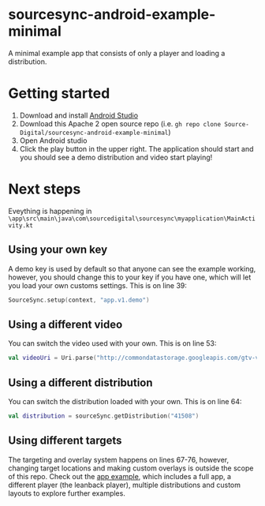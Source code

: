 # sourcesync-android-example-minimal
A minimal example app that consists of only a player and loading a distribution.

# Getting started

1. Download and install [Android Studio](https://developer.android.com/studio)
2. Download this Apache 2 open source repo (i.e. ```gh repo clone Source-Digital/sourcesync-android-example-minimal```)
3. Open Android studio
4. Click the play button in the upper right. The application should start and you should see a demo distribution and video start playing!


# Next steps
Eveything is happening in ```\app\src\main\java\com\sourcedigital\sourcesync\myapplication\MainActivity.kt```

## Using your own key
A demo key is used by default so that anyone can see the example working, however, you should change this to your key if you have one, which will let you load your own customs settings. This is on line 39:

```kotlin
SourceSync.setup(context, "app.v1.demo")
```

## Using a different video
You can switch the video used with your own. This is on line 53:

```kotlin
val videoUri = Uri.parse("http://commondatastorage.googleapis.com/gtv-videos-bucket/sample/BigBuckBunny.mp4")
```

## Using a different distribution
You can switch the distribution loaded with your own. This is on line 64:

```kotlin
val distribution = sourceSync.getDistribution("41508")
```

## Using different targets

The targeting and overlay system happens on lines 67-76, however, changing target locations and making custom overlays is outside the scope of this repo. Check out the [app example](https://github.com/Source-Digital/sourcesync-android-example), which includes a full app, a different player (the leanback player), multiple distributions and custom layouts to explore further examples.